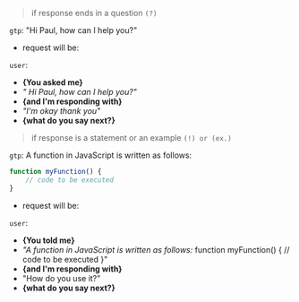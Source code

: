
> if response ends in a question `(?)`

`gtp`: "Hi Paul, how can I help you?"

  - request will be: 
  
`user`:
 - **{You asked me}**
 - *" Hi Paul, how can I help you?"*
 - **{and I'm responding with}**
 - *"I'm okay thank you"*
 - **{what do you say next?}**


> if response is a statement or an example `(!) or (ex.)`

`gtp`: A function in JavaScript is written as follows:

```javascript
function myFunction() {
    // code to be executed
}
```
  - request will be: 

`user`:
- **{You told me}**
- *"A function in JavaScript is written as follows:*
function myFunction() {
    // code to be executed
}" 
- **{and I'm responding with}** 
- "How do you use it?" 
- **{what do you say next?}**
